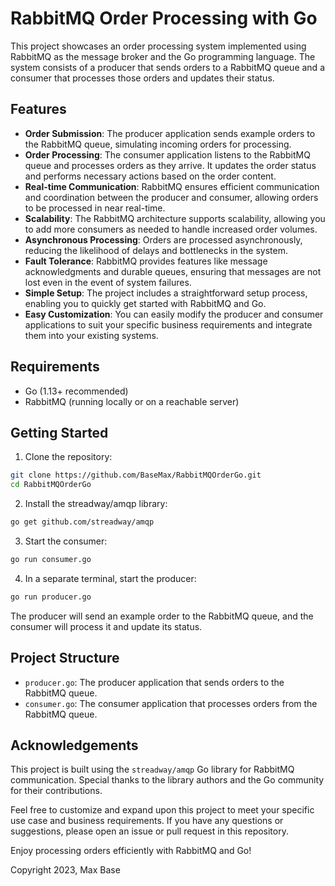# RabbitMQ Order Processing with Go

<!-- ![RabbitMQ Logo](rabbitmq_logo.png) -->

This project showcases an order processing system implemented using RabbitMQ as the message broker and the Go programming language. The system consists of a producer that sends orders to a RabbitMQ queue and a consumer that processes those orders and updates their status.

## Features

- **Order Submission**: The producer application sends example orders to the RabbitMQ queue, simulating incoming orders for processing.
- **Order Processing**: The consumer application listens to the RabbitMQ queue and processes orders as they arrive. It updates the order status and performs necessary actions based on the order content.
- **Real-time Communication**: RabbitMQ ensures efficient communication and coordination between the producer and consumer, allowing orders to be processed in near real-time.
- **Scalability**: The RabbitMQ architecture supports scalability, allowing you to add more consumers as needed to handle increased order volumes.
- **Asynchronous Processing**: Orders are processed asynchronously, reducing the likelihood of delays and bottlenecks in the system.
- **Fault Tolerance**: RabbitMQ provides features like message acknowledgments and durable queues, ensuring that messages are not lost even in the event of system failures.
- **Simple Setup**: The project includes a straightforward setup process, enabling you to quickly get started with RabbitMQ and Go.
- **Easy Customization**: You can easily modify the producer and consumer applications to suit your specific business requirements and integrate them into your existing systems.

## Requirements

- Go (1.13+ recommended)
- RabbitMQ (running locally or on a reachable server)

## Getting Started

1. Clone the repository:

```bash
git clone https://github.com/BaseMax/RabbitMQOrderGo.git
cd RabbitMQOrderGo
```

2. Install the streadway/amqp library:
```bash
go get github.com/streadway/amqp
```

3. Start the consumer:
```bash
go run consumer.go
```

4. In a separate terminal, start the producer:
```bash
go run producer.go
```

The producer will send an example order to the RabbitMQ queue, and the consumer will process it and update its status.

## Project Structure

- `producer.go`: The producer application that sends orders to the RabbitMQ queue.
- `consumer.go`: The consumer application that processes orders from the RabbitMQ queue.

## Acknowledgements

This project is built using the `streadway/amqp` Go library for RabbitMQ communication. Special thanks to the library authors and the Go community for their contributions.

Feel free to customize and expand upon this project to meet your specific use case and business requirements. If you have any questions or suggestions, please open an issue or pull request in this repository.

Enjoy processing orders efficiently with RabbitMQ and Go!

Copyright 2023, Max Base
